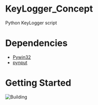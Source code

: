 # KeyLogger_Concept
Python KeyLogger script


# Dependencies
- [Pywin32](https://pypi.org/project/pywin32/)
- [pynput](https://pypi.org/project/pynput/)

# Getting Started


![*Building*](https://i.gifer.com/3jnq.gif)
